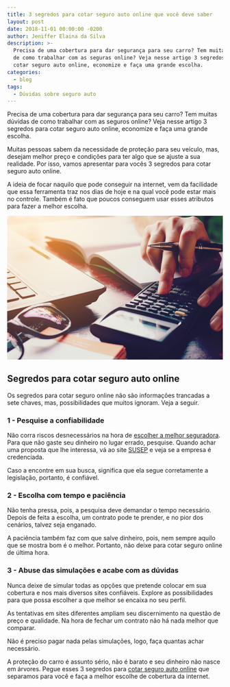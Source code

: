 ```yaml
---
title: 3 segredos para cotar seguro auto online que você deve saber
layout: post
date: 2018-11-01 00:00:00 -0200
author: Jeniffer Elaina da Silva
description: >-
  Precisa de uma cobertura para dar segurança para seu carro? Tem muitas dúvidas
  de como trabalhar com as seguras online? Veja nesse artigo 3 segredos para
  cotar seguro auto online, economize e faça uma grande escolha.
categories:
  - blog
tags:
  - Dúvidas sobre seguro auto
---
```


Precisa de uma cobertura para dar seguran&ccedil;a para seu carro? Tem muitas d&uacute;vidas de como trabalhar com as seguros online? Veja nesse artigo 3 segredos para cotar seguro auto online, economize e fa&ccedil;a uma grande escolha.

Muitas pessoas sabem da necessidade de prote&ccedil;&atilde;o para seu ve&iacute;culo, mas, desejam melhor pre&ccedil;o e condi&ccedil;&otilde;es para ter algo que se ajuste a sua realidade. Por isso, vamos apresentar para voc&ecirc;s 3 segredos para cotar seguro auto online.

A ideia de focar naquilo que pode conseguir na internet, vem da facilidade que essa ferramenta traz nos dias de hoje e na qual voc&ecirc; pode estar mais no controle. Tamb&eacute;m &eacute; fato que poucos conseguem usar esses atributos para fazer a melhor escolha.

![3 segredos para cotar seguro auto online que você deve saber](/uploads/3-segredos-para-cotar-seguro-auto-online-que-voce-deve-saber.jpg "3 segredos para cotar seguro auto online que você deve saber")

## Segredos para cotar seguro auto online

Os segredos para cotar seguro online n&atilde;o s&atilde;o informa&ccedil;&otilde;es trancadas a sete chaves, mas, possibilidades que muitos ignoram. Veja a seguir.

### 1 - Pesquise a confiabilidade

N&atilde;o corra riscos desnecess&aacute;rios na hora de [escolher a melhor seguradora](https://www.segurodeautomovel.org/5-dicas-infaliveis-para-optar-pela-melhor-seguradora-de-carro). Para que n&atilde;o gaste seu dinheiro no lugar errado, pesquise. Quando achar uma proposta que lhe interessa, v&aacute; ao site [SUSEP](http://www.susep.gov.br/) e veja se a empresa &eacute; credenciada.

Caso a encontre em sua busca, significa que ela segue corretamente a legisla&ccedil;&atilde;o, portanto, &eacute; confi&aacute;vel.

### 2 - Escolha com tempo e paci&ecirc;ncia

N&atilde;o tenha pressa, pois, a pesquisa deve demandar o tempo necess&aacute;rio. Depois de feita a escolha, um contrato pode te prender, e no pior dos cen&aacute;rios, talvez seja enganado.

A paci&ecirc;ncia tamb&eacute;m faz com que salve dinheiro, pois, nem sempre aquilo que se mostra bom &eacute; o melhor. Portanto, n&atilde;o deixe para cotar seguro online de &uacute;ltima hora.

### 3 - Abuse das simula&ccedil;&otilde;es e acabe com as d&uacute;vidas

Nunca deixe de simular todas as op&ccedil;&otilde;es que pretende colocar em sua cobertura e nos mais diversos sites confi&aacute;veis. Explore as possibilidades para que possa escolher a que melhor se encaixa no seu perfil.

As tentativas em sites diferentes ampliam seu discernimento na quest&atilde;o de pre&ccedil;o e qualidade. Na hora de fechar um contrato n&atilde;o h&aacute; nada melhor que comparar.

N&atilde;o &eacute; preciso pagar nada pelas simula&ccedil;&otilde;es, logo, fa&ccedil;a quantas achar necess&aacute;rio.

A prote&ccedil;&atilde;o do carro &eacute; assunto s&eacute;rio, n&atilde;o &eacute; barato e seu dinheiro n&atilde;o nasce em &aacute;rvores. Pegue esses 3 segredos para [cotar seguro auto online](https://www.segurodeautomovel.org/cotacao-online-seguro-auto) que separamos para voc&ecirc; e fa&ccedil;a a melhor escolhe de cobertura da internet.